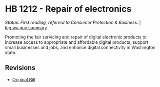 # HB 1212 - Repair of electronics
*Status: First reading, referred to Consumer Protection & Business.* | [leg.wa.gov summary](https://app.leg.wa.gov/billsummary?BillNumber=1212&Year=2021)

Promoting the fair servicing and repair of digital electronic products to increase access to appropriate and affordable digital products, support small businesses and jobs, and enhance digital connectivity in Washington state.

## Revisions
* [Original Bill](1/)